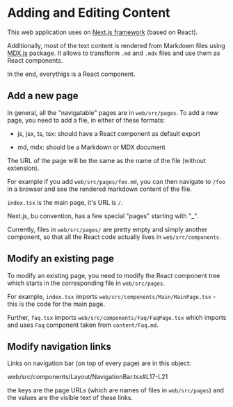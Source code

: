 # Adding and Editing Content

This web application uses on [Next.js framework](https://nextjs.org/docs) (based on React).

Additionally, most of the text content is rendered from Markdown files using [MDX.js](https://mdxjs.com/) package. It
allows to transflorm `.md` and `.mdx` files and use them as React components.

In the end, everythigs is a React component.


## Add a new page


In general, all the "navigatable" pages are in `web/src/pages`. To add a new page, you need to add a file, in either of these formats: 

 - js, jsx, ts, tsx: should have a React component as default export 
   
 - md, mdx: should be a Markdown or MDX document

The URL of the page will be the same as the name of the file (without extension).

For example if you add `web/src/pages/foo.md`, you can then navigate to `/foo` in a browser and see the rendered markdown content of the file.

`index.tsx` is the main page, it's URL is `/`.

Next.js, bu convention, has a few special "pages" starting with "_". 


Currently, files in `web/src/pages/` are pretty empty and simply another component, so that all the React code actually lives in `web/src/components`.


## Modify an existing page

To modify an existing page, you need to modify the React component tree which starts in the corresponding file in `web/src/pages`.


For example, `index.tsx` imports `web/src/components/Main/MainPage.tsx` - this is the code for the main page.

Further, `faq.tsx` imports `web/src/components/Faq/FaqPage.tsx` which imports and uses `Faq` component taken from `content/Faq.md`.


## Modify navigation links

Links on navigation bar (on top of every page) are in this object:

web/src/components/Layout/NavigationBar.tsx#L17-L21

the keys are the page URLs (which are names of files in `web/src/pages`) and the values are the visible text of these links.
